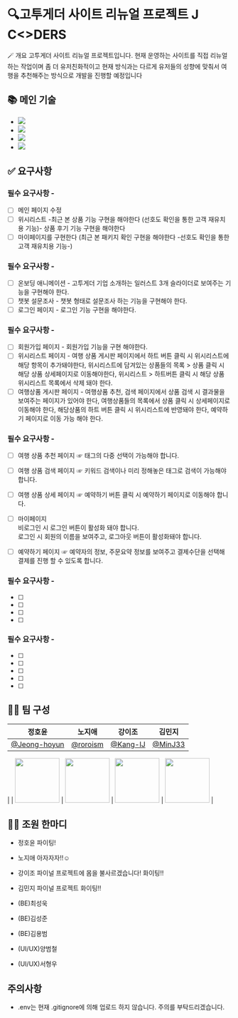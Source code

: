 # 🔍고투게더 사이트 리뉴얼 프로젝트 J C<>DERS

🪄 개요
고투게더 사이트 리뉴얼 프로젝트입니다. 현재 운영하는 사이트를 직접 리뉴얼하는 작업이며
좀 더 유저친화적이고 현재 방식과는 다르게 유저들의 성향에 맞춰서
여행을 추천해주는 방식으로 개발을 진행할 예정입니다

## 📚 메인 기술

- <img src="https://img.shields.io/badge/html5-E34F26?style=for-the-badge&logo=html5&logoColor=white">
- <img src="https://img.shields.io/badge/javascript-F7DF1E?style=for-the-badge&logo=javascript&logoColor=black">
- <img src="https://img.shields.io/badge/react-61DAFB?style=for-the-badge&logo=react&logoColor=black">
- <img src="https://img.shields.io/badge/Next.js-000000?style=for-the-badge&logo=Next.js&logoColor=white">


## ✅ 요구사항

### 필수 요구사항 -

- [ ] 메인 페이지 수정
- [ ] 위시리스트 -최근 본 상품 기능 구현을 해야한다
(선호도 확인을 통한 고객 재유치 용 기능)- 상품 후기 기능 구현을 해야한다
- [ ] 마이페이지를 구현한다 (최근 본 패키지 확인 구현을 해야한다 -선호도 확인을 통한 고객 재유치용 기능-)

### 필수 요구사항 -

- [ ] 온보딩 애니메이션 - 고투게더 기업 소개하는 일러스트 3개 슬라이더로 보여주는 기능을 구현해야 한다.
- [ ] 챗봇 설문조사 - 챗봇 형태로 설문조사 하는 기능을 구현해야 한다.
- [ ] 로그인 페이지 - 로그인 기능 구현을 해야한다.

### 필수 요구사항 -

- [ ] 회원가입 페이지 - 회원가입 기능을 구현 해야한다.
- [ ] 위시리스트 페이지 - 여행 상품 게시판 페이지에서 하트 버튼 클릭 시 위시리스트에 해당 항목이 추가돼야한다, 위시리스트에 담겨있는 상품들의 목록 > 상품 클릭 시 해당 상품 상세페이지로 이동해야한다, 위시리스트 > 하트버튼 클릭 시 해당 상품 위시리스트 목록에서 삭제 돼야 한다.
- [ ] 여행상품 게시판 페이지 - 여행상품 추천, 검색 페이지에서 상품 검색 시 결과물을 보여주는 페이지가 있어야 한다, 여행상품들의 목록에서 상품 클릭 시 상세페이지로 이동해야 한다, 해당상품의 하트 버튼 클릭 시 위시리스트에 반영돼야 한다, 예약하기 페이지로 이동 가능 해야 한다.

### 필수 요구사항 -

- [ ]  여행 상품 추천 페이지 ☞ 태그의 다중 선택이 가능해야 합니다.
- [ ]  여행 상품 검색 페이지 ☞ 키워드 검색이나 미리 정해놓은 태그로 검색이 가능해야 합니다.
- [ ] 여행 상품 상세 페이지 ☞ 예약하기 버튼 클릭 시 예약하기 페이지로 이동해야 합니다.

- [ ] 마이페이지 <br/>비로그인 시 로그인 버튼이 활성화 돼야 합니다.<br/>로그인 시 회원의 이름을 보여주고, 로그아웃 버튼이 활성화돼야 합니다.
- [ ] 예약하기 페이지 ☞ 예약자의 정보, 주문요약 정보를 보여주고 결제수단을 선택해 결제를 진행 할 수 있도록 합니다.


### 필수 요구사항 -

- [ ]
- [ ]
- [ ]
- [ ]

### 필수 요구사항 -

- [ ]
- [ ]
- [ ]
- [ ]
- [ ]


## 🤼‍♀️ 팀 구성

|                                  정호윤                                   |                                노지애                                 |                                   강이조                                   |                                김민지                                |         
| :-----------------------------------------------------------------------: | :-------------------------------------------------------------------: | :------------------------------------------------------------------------: | :------------------------------------------------------------------: | 
|              [@Jeong-hoyun](https://github.com/Jeong-hoyun)               |                [@roroism](https://github.com/roroism)                 |                   [@Kang-IJ](https://github.com/Kang-IJ)                   |                 [@MinJ33](https://github.com/MinJ33)                 |                          

|                                                                           |
 <img src="https://avatars.githubusercontent.com/Jeong-hoyun" width="100"> | <img src="https://avatars.githubusercontent.com/roroism" width="100"> | <img src="https://avatars.githubusercontent.com/stardust6653" width="100"> | <img src="https://avatars.githubusercontent.com/MinJ33" width="100"> | 


## 🤼‍♀️ 조원 한마디

- 정호윤 파이팅!

- 노지애 아자자자!!☺︎

- 강이조 파이널 프로젝트에 몸을 불사르겠습니다! 화이팅!!

- 김민지 파이널 프로젝트 화이팅!!

- (BE)최성욱

- (BE)김성준

- (BE)김용범

- (UI/UX)양범철

- (UI/UX)서형우

## 주의사항

- .env는 현재 .gitignore에 의해 업로드 하지 않습니다. 주의를 부탁드리겠습니다.